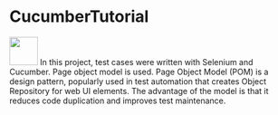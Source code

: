 # CucumberTutorial

<img src="https://raw.githubusercontent.com/nixin72/nixin72/master/wave.gif" width="50px" height="50px"></img>
In this project, test cases were written with Selenium and Cucumber. Page object model is used.
Page Object Model (POM) is a design pattern, popularly used in test automation that creates Object Repository for web UI elements. The advantage of the model is that it reduces code duplication and improves test maintenance.
